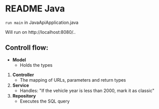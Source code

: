 # README Java
`run main` in JavaApiApplication.java

Will run on http://localhost:8080/..

## Controll flow:
- **Model**
    - Holds the types
1. **Controller**
    - The mapping of URLs, parameters and return types
2. **Service**
    - Handles: "If the vehicle year is less than 2000, mark it as classic"
3. **Repository**
    - Executes the SQL query
